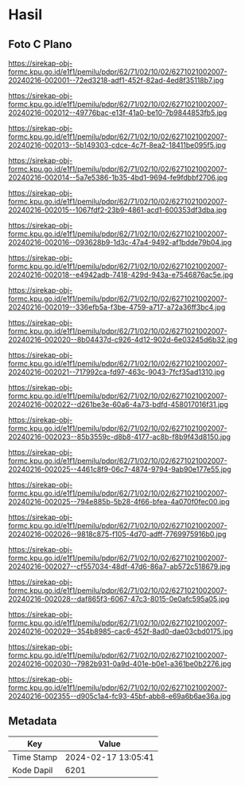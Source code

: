 # Hasil

## Foto C Plano

https://sirekap-obj-formc.kpu.go.id/e1f1/pemilu/pdpr/62/71/02/10/02/6271021002007-20240216-002001--72ed3218-adf1-452f-82ad-4ed8f35118b7.jpg

https://sirekap-obj-formc.kpu.go.id/e1f1/pemilu/pdpr/62/71/02/10/02/6271021002007-20240216-002012--49776bac-e13f-41a0-be10-7b9844853fb5.jpg

https://sirekap-obj-formc.kpu.go.id/e1f1/pemilu/pdpr/62/71/02/10/02/6271021002007-20240216-002013--5b149303-cdce-4c7f-8ea2-18411be095f5.jpg

https://sirekap-obj-formc.kpu.go.id/e1f1/pemilu/pdpr/62/71/02/10/02/6271021002007-20240216-002014--5a7e5386-1b35-4bd1-9694-fe9fdbbf2706.jpg

https://sirekap-obj-formc.kpu.go.id/e1f1/pemilu/pdpr/62/71/02/10/02/6271021002007-20240216-002015--1067fdf2-23b9-4861-acd1-600353df3dba.jpg

https://sirekap-obj-formc.kpu.go.id/e1f1/pemilu/pdpr/62/71/02/10/02/6271021002007-20240216-002016--093628b9-1d3c-47a4-9492-af1bdde79b04.jpg

https://sirekap-obj-formc.kpu.go.id/e1f1/pemilu/pdpr/62/71/02/10/02/6271021002007-20240216-002018--e4942adb-7418-429d-943a-e7546876ac5e.jpg

https://sirekap-obj-formc.kpu.go.id/e1f1/pemilu/pdpr/62/71/02/10/02/6271021002007-20240216-002019--336efb5a-f3be-4759-a717-a72a36ff3bc4.jpg

https://sirekap-obj-formc.kpu.go.id/e1f1/pemilu/pdpr/62/71/02/10/02/6271021002007-20240216-002020--8b04437d-c926-4d12-902d-6e03245d6b32.jpg

https://sirekap-obj-formc.kpu.go.id/e1f1/pemilu/pdpr/62/71/02/10/02/6271021002007-20240216-002021--717992ca-fd97-463c-9043-7fcf35ad1310.jpg

https://sirekap-obj-formc.kpu.go.id/e1f1/pemilu/pdpr/62/71/02/10/02/6271021002007-20240216-002022--d261be3e-60a6-4a73-bdfd-458017016f31.jpg

https://sirekap-obj-formc.kpu.go.id/e1f1/pemilu/pdpr/62/71/02/10/02/6271021002007-20240216-002023--85b3559c-d8b8-4177-ac8b-f8b9f43d8150.jpg

https://sirekap-obj-formc.kpu.go.id/e1f1/pemilu/pdpr/62/71/02/10/02/6271021002007-20240216-002025--4461c8f9-06c7-4874-9794-9ab90e177e55.jpg

https://sirekap-obj-formc.kpu.go.id/e1f1/pemilu/pdpr/62/71/02/10/02/6271021002007-20240216-002025--794e885b-5b28-4f66-bfea-4a070f0fec00.jpg

https://sirekap-obj-formc.kpu.go.id/e1f1/pemilu/pdpr/62/71/02/10/02/6271021002007-20240216-002026--9818c875-f105-4d70-adff-7769975916b0.jpg

https://sirekap-obj-formc.kpu.go.id/e1f1/pemilu/pdpr/62/71/02/10/02/6271021002007-20240216-002027--cf557034-48df-47d6-86a7-ab572c518679.jpg

https://sirekap-obj-formc.kpu.go.id/e1f1/pemilu/pdpr/62/71/02/10/02/6271021002007-20240216-002028--daf865f3-6067-47c3-8015-0e0afc595a05.jpg

https://sirekap-obj-formc.kpu.go.id/e1f1/pemilu/pdpr/62/71/02/10/02/6271021002007-20240216-002029--354b8985-cac6-452f-8ad0-dae03cbd0175.jpg

https://sirekap-obj-formc.kpu.go.id/e1f1/pemilu/pdpr/62/71/02/10/02/6271021002007-20240216-002030--7982b931-0a9d-401e-b0e1-a361be0b2276.jpg

https://sirekap-obj-formc.kpu.go.id/e1f1/pemilu/pdpr/62/71/02/10/02/6271021002007-20240216-002355--d905c1a4-fc93-45bf-abb8-e69a6b6ae36a.jpg


## Metadata

| Key        | Value               |
| ---------- | ------------------- |
| Time Stamp | 2024-02-17 13:05:41 |
| Kode Dapil | 6201                |



